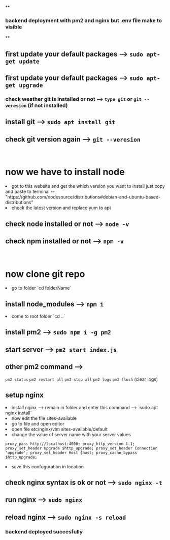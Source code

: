
** <h3>backend deployment with pm2 and nginx but .env file make to visible</h3> **

## first update your default packages --> `sudo apt-get update`
## first update your default packages --> `sudo apt-get upgrade`
### check weather git is installed or not --> `type git` or `git --veresion` (if not installed)
## install git --> `sudo apt install git`
## check git version again --> `git --veresion`

<br/>
<h1>now we have to install node</h1>

<li>got to this website and get the which version you want to install just copy and paste to terminal -- "https://github.com/nodesource/distributions#debian-and-ubuntu-based-distributions"</li>
<li>check the latest version and replace yum to apt</li>

## check node installed or not --> `node -v`
## check npm installed or not --> `npm -v`

<br/>
<h1>now clone git repo</h1>
<li>go to folder  `cd folderName`</li>

## install node_modules --> `npm i`

<li>come to root folder `cd ..`</li>

## install pm2 --> `sudo npm i -g pm2`
## start server --> `pm2 start index.js`

## other pm2 command --> 

`pm2 status`
`pm2 restart all`
`pm2 stop all`
`pm2 logs`
`pm2 flush` (clear logs)


## setup nginx
<li>install nginx --> remain in folder and enter this command --> `sudo apt nginx install`</li>
<li>now edit the file sites-available</li>
<li>go to file and open editor</li>
<li>open file etc/nginx/vim sites-available/default</li>
<li>change the value of server name with your server values</li>

`
                proxy_pass http://localhost:4000;
                proxy_http_version 1.1;
                proxy_set_header Upgrade $http_upgrade;
                proxy_set_header Connection 'upgrade';
                proxy_set_header Host $host;
                proxy_cache_bypass $http_upgrade;
`

<li>save this confuguration in location</li>

## check nginx syntax is ok or not --> `sudo nginx -t` 
## run nginx --> `sudo nginx` 
## reload nginx --> `sudo nginx -s reload`

### backend deployed succesfully
